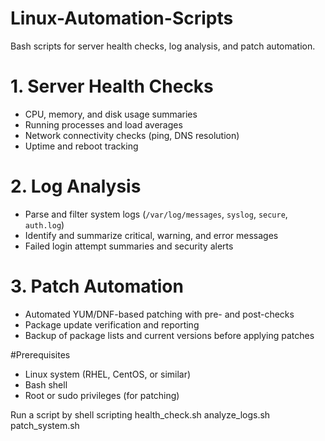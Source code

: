 # Linux-Automation-Scripts
Bash scripts for server health checks, log analysis, and patch automation.
# 1. Server Health Checks
- CPU, memory, and disk usage summaries
- Running processes and load averages
- Network connectivity checks (ping, DNS resolution)
- Uptime and reboot tracking

# 2. Log Analysis
- Parse and filter system logs (`/var/log/messages`, `syslog`, `secure`, `auth.log`)
- Identify and summarize critical, warning, and error messages
- Failed login attempt summaries and security alerts

# 3. Patch Automation
- Automated YUM/DNF-based patching with pre- and post-checks
- Package update verification and reporting
- Backup of package lists and current versions before applying patches

#Prerequisites
- Linux system (RHEL, CentOS, or similar)
- Bash shell
- Root or sudo privileges (for patching)

Run a script by shell scripting
health_check.sh
analyze_logs.sh
patch_system.sh
